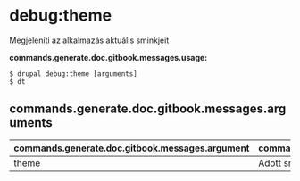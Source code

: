 # debug:theme
Megjeleníti az alkalmazás aktuális sminkjeit

**commands.generate.doc.gitbook.messages.usage:**
```
$ drupal debug:theme [arguments]
$ dt  
```

## commands.generate.doc.gitbook.messages.arguments
commands.generate.doc.gitbook.messages.argument | commands.generate.doc.gitbook.messages.details
---------|-------------
theme | Adott smink, ahol hibakeresést kell végezni
